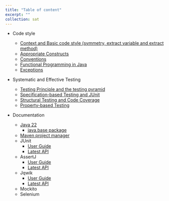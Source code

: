 ```yaml
---
title: "Table of content"
excerpt: ""
collection: sat
---
```


- Code style
    - [Context and Basic code style (symmetry, extract variable and extract method)](https://georgianahaldeman.github.io/sat/sat-1/)
    - [Appropriate Constructs](https://georgianahaldeman.github.io/sat/sat-2/)
    - [Conventions](https://georgianahaldeman.github.io/sat/sat-3/)
    - [Functional Programming in Java](https://georgianahaldeman.github.io/sat/sat-4/)
    - [Exceptions](https://georgianahaldeman.github.io/sat/sat-5/)

- Systematic and Effective Testing
    - [Testing Principle and the testing pyramid](https://georgianahaldeman.github.io/sat/sat-6/)
    - [Specification-based Testing and JUnit](https://georgianahaldeman.github.io/sat/sat-7/)
    - [Structural Testing and Code Coverage](https://georgianahaldeman.github.io/sat/sat-8/)
    - [Property-based Testing](https://georgianahaldeman.github.io/sat/sat-9/)



- Documentation
    - [Java 22](https://weblab.tudelft.nl/docs/java/22/api/index.html)
        - [java.base package](https://weblab.tudelft.nl/docs/java/22/api/java.base/module-summary.html)
    - [Maven project manager](https://maven.apache.org/index.html)
    - JUnit
        - [User Guide](https://weblab.tudelft.nl/docs/junit5/5.7.0/user-guide/)
        - [Latest API](https://weblab.tudelft.nl/docs/junit5/5.7.0/api/)
    - AssertJ
        - [User Guide](https://weblab.tudelft.nl/docs/assertj/user-guide/)
        - [Latest API](https://weblab.tudelft.nl/docs/assertj/assertj-core/3.23.1/)
    - Jqwik
        - [User Guide](https://weblab.tudelft.nl/docs/jqwik/1.7.0/user-guide.html)
        - [Latest API](https://weblab.tudelft.nl/docs/jqwik/1.7.0/javadoc/index.html)
    - Mockito
    - Selenium 